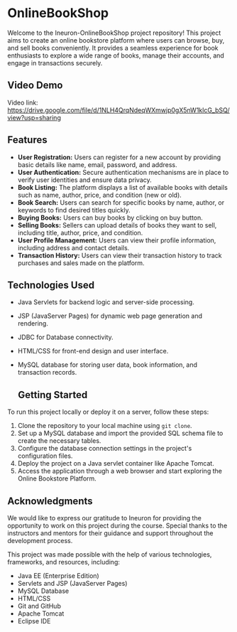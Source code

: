 # OnlineBookShop

Welcome to the Ineuron-OnlineBookShop project repository! This project aims to create an online bookstore platform where users can browse, buy, and sell books conveniently. It provides a seamless experience for book enthusiasts to explore a wide range of books, manage their accounts, and engage in transactions securely.

## Video Demo
Video link: https://drive.google.com/file/d/1NLH4QrqNdeqWXmwjp0gX5nW1klcG_bSQ/view?usp=sharing

## Features

- **User Registration:** Users can register for a new account by providing basic details like name, email, password, and address.
- **User Authentication:** Secure authentication mechanisms are in place to verify user identities and ensure data privacy.
- **Book Listing:** The platform displays a list of available books with details such as name, author, price, and condition (new or old).
- **Book Search:** Users can search for specific books by name, author, or keywords to find desired titles quickly.
- **Buying Books:** Users can buy books by clicking on buy button.
- **Selling Books:** Sellers can upload details of books they want to sell, including title, author, price, and condition.
- **User Profile Management:** Users can view their profile information, including address and contact details.
- **Transaction History:** Users can view their transaction history to track purchases and sales made on the platform.

## Technologies Used

- Java Servlets for backend logic and server-side processing.
- JSP (JavaServer Pages) for dynamic web page generation and rendering.
- JDBC for Database connectivity.
- HTML/CSS for front-end design and user interface.
- MySQL database for storing user data, book information, and transaction records.

  ## Getting Started

To run this project locally or deploy it on a server, follow these steps:

1. Clone the repository to your local machine using `git clone`.
2. Set up a MySQL database and import the provided SQL schema file to create the necessary tables.
3. Configure the database connection settings in the project's configuration files.
4. Deploy the project on a Java servlet container like Apache Tomcat.
5. Access the application through a web browser and start exploring the Online Bookstore Platform.

  ## Acknowledgments
We would like to express our gratitude to Ineuron for providing the opportunity to work on this project during the course. Special thanks to the instructors and mentors for their guidance and support throughout the development process.

This project was made possible with the help of various technologies, frameworks, and resources, including:

- Java EE (Enterprise Edition)
- Servlets and JSP (JavaServer Pages)
- MySQL Database
- HTML/CSS
- Git and GitHub
- Apache Tomcat
- Eclipse IDE
